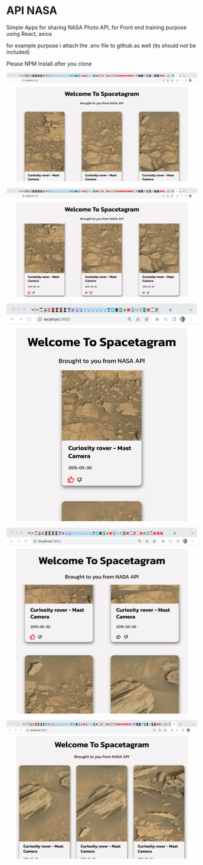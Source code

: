 # API NASA

Simple Apps for sharing NASA Photo API, for Front end training purpose
using React, axios

for example purpose i attach the .env file to github as well
(its should not be included)

Please NPM Install after you clone

!["picture"](https://github.com/rofrado9178/NASA/blob/main/docs/Screenshot%20by%20Snip%20My%20at%20Apr%2016%2C%202022%20at%2022:52:57.png)

!["picture"](https://github.com/rofrado9178/NASA/blob/main/docs/Screenshot%20by%20Snip%20My%20at%20Apr%2016%2C%202022%20at%2022:54:58.png)

!["picture"](https://github.com/rofrado9178/NASA/blob/main/docs/Screenshot%20by%20Snip%20My%20at%20Apr%2016%2C%202022%20at%2023:01:45.png)

!["picture"](https://github.com/rofrado9178/NASA/blob/main/docs/Screenshot%20by%20Snip%20My%20at%20Apr%2016%2C%202022%20at%2023:02:28.png)

!["picture"](https://github.com/rofrado9178/NASA/blob/main/docs/Screenshot%20by%20Snip%20My%20at%20Apr%2016%2C%202022%20at%2023:03:00.png)
